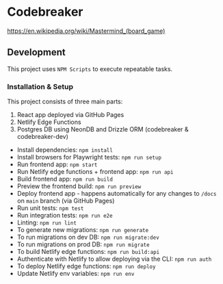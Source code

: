 # Codebreaker

https://en.wikipedia.org/wiki/Mastermind_(board_game)

## Development

This project uses `NPM Scripts` to execute repeatable tasks.

### Installation & Setup

This project consists of three main parts:

1. React app deployed via GitHub Pages
2. Netlify Edge Functions
3. Postgres DB using NeonDB and Drizzle ORM (codebreaker & codebreaker-dev)

- Install dependencies: `npm install`
- Install browsers for Playwright tests: `npm run setup`
- Run frontend app: `npm start`
- Run Netlify edge functions + frontend app: `npm run api`
- Build frontend app: `npm run build`
- Preview the frontend build: `npm run preview`
- Deploy frontend app - happens automatically for any changes to `/docs` on `main` branch (via GitHub Pages)
- Run unit tests: `npm test`
- Run integration tests: `npm run e2e`
- Linting: `npm run lint`
- To generate new migrations: `npm run generate`
- To run migrations on dev DB: `npm run migrate:dev`
- To run migrations on prod DB: `npm run migrate`
- To build Netlify edge functions: `npm run build:api`
- Authenticate with Netlify to allow deploying via the CLI: `npm run auth`
- To deploy Netlify edge functions: `npm run deploy`
- Update Netlify env variables: `npm run env`
